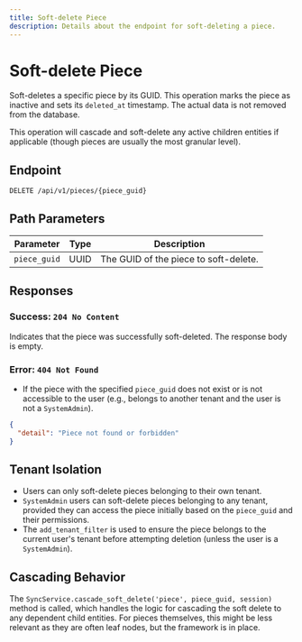 ```yaml
---
title: Soft-delete Piece
description: Details about the endpoint for soft-deleting a piece.
---
```


# Soft-delete Piece

Soft-deletes a specific piece by its GUID. This operation marks the piece as inactive and sets its `deleted_at` timestamp. The actual data is not removed from the database.

This operation will cascade and soft-delete any active children entities if applicable (though pieces are usually the most granular level).

## Endpoint

`DELETE /api/v1/pieces/{piece_guid}`

## Path Parameters

| Parameter    | Type | Description                       |
|--------------|------|-----------------------------------|
| `piece_guid` | UUID | The GUID of the piece to soft-delete. |

## Responses

### Success: `204 No Content`

Indicates that the piece was successfully soft-deleted. The response body is empty.

### Error: `404 Not Found`

- If the piece with the specified `piece_guid` does not exist or is not accessible to the user (e.g., belongs to another tenant and the user is not a `SystemAdmin`).

```json
{
  "detail": "Piece not found or forbidden"
}
```

## Tenant Isolation

- Users can only soft-delete pieces belonging to their own tenant.
- `SystemAdmin` users can soft-delete pieces belonging to any tenant, provided they can access the piece initially based on the `piece_guid` and their permissions.
- The `add_tenant_filter` is used to ensure the piece belongs to the current user's tenant before attempting deletion (unless the user is a `SystemAdmin`).

## Cascading Behavior

The `SyncService.cascade_soft_delete('piece', piece_guid, session)` method is called, which handles the logic for cascading the soft delete to any dependent child entities. For pieces themselves, this might be less relevant as they are often leaf nodes, but the framework is in place. 